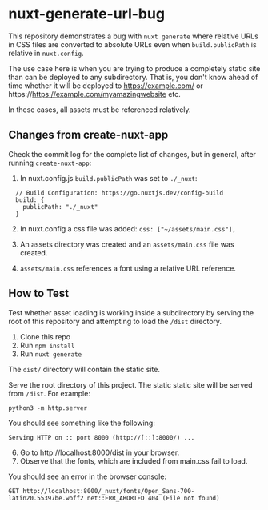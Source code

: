 # nuxt-generate-url-bug

This repository demonstrates a bug with `nuxt generate` where relative URLs in
CSS files are converted to absolute URLs even when `build.publicPath` is
relative in `nuxt.config`.

The use case here is when you are trying to produce a completely static site
than can be deployed to any subdirectory. That is, you don't know ahead of time
whether it will be deployed to https://example.com/ or
https://https://example.com/myamazingwebsite etc.

In these cases, all assets must be referenced relatively.

## Changes from create-nuxt-app

Check the commit log for the complete list of changes, but in general, after running `create-nuxt-app`:

1. In nuxt.config.js `build.publicPath` was set to `./_nuxt`:

```
  // Build Configuration: https://go.nuxtjs.dev/config-build
  build: {
    publicPath: "./_nuxt"
  }
```

2. In nuxt.config a css file was added: `css: ["~/assets/main.css"],`

3. An assets directory was created and an `assets/main.css` file was created.

4. `assets/main.css` references a font using a relative URL reference.

## How to Test

Test whether asset loading is working inside a subdirectory by serving the root
of this repository and attempting to load the `/dist` directory.

1. Clone this repo
2. Run `npm install`
3. Run `nuxt generate`

The `dist/` directory will contain the static site.

Serve the root directory of this project. The static static site will be
served from `/dist`. For example:

```
python3 -m http.server
```

You should see something like the following:

```
Serving HTTP on :: port 8000 (http://[::]:8000/) ...
```

6. Go to http://localhost:8000/dist in your browser.
7. Observe that the fonts, which are included from main.css fail to load.

You should see an error in the browser console:

```
GET http://localhost:8000/_nuxt/fonts/Open_Sans-700-latin20.55397be.woff2 net::ERR_ABORTED 404 (File not found)
```
